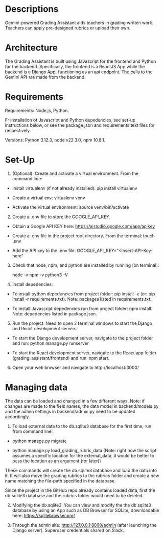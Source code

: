 # Descriptions
Gemini-powered Grading Assistant aids teachers in grading written work. Teachers can apply pre-designed rubrics or upload their own.

# Architecture

The Grading Assistant is built using Javascript for the frontend and Python for the backend. Specifically, the frontend is a ReactJS App while the backend is a Django App, functioning as an api endpoint. The calls to the Gemini API are made from the backend.

# Requirements

Requirements: Node.js, Python.

Fr installation of Javascript and Python depedencies, see set-up instructions below, or see the package.json and requirements.text files for respectively.

Versions: Python 3.12.3, node v22.3.0, npm 10.8.1.

# Set-Up

1. (Optional): Create and activate a virtual environment. From the command line:

  * Install virtualenv (if not already installed): pip install virtualenv

  * Create a virtual env: virtualenv venv

  * Activate the virtual environment: source venv/bin/activate

2. Create a .env file to store the GOOGLE_API_KEY.

  * Obtain a Google API KEY here: https://aistudio.google.com/app/apikey

  * Create a .env file in the project root directory. From the terminal: touch .env

  * Add the API key to the .env file: GOOGLE_API_KEY="<Insert-API-Key-here"

3. Check that node, npm, and python are installed by running (on terminal):

    node -v
    npm -v
    python3 -V

4. Install depedencies:

  * To install python depedencies from project folder: pip install -e (or: pip install -r requirements.txt). Note: packages listed in requirements.txt.

  * To install Javascript depedencies run from project folder: npm install. Note: depedencies listed in package.json.

5. Run the project: Need to open 2 terminal windows to start the Django and React development servers.

* To start the Django development server, navigate to the project folder and run: python manage.py runserver

* To start the React development server, navigate to the React app folder (grading_assistant/frontend) and run: npm start.

6. Open your web browser and navigate to http://localhost:3000/

# Managing data

The data can be loaded and changed in a few different ways. Note: if changes are made to the field names, the data model in backend/models.py and the admin settings in backend/admin.py need to be updated accordingly.

1. To load external data to the db.sqlite3 database for the first time, run from command line:

* python manage.py migrate

* python manage.py load_grading_rubric_data (Note: right now the script assumes a specific location for the external_data; it would be better to pass the location as an argument (for later))

These commands will create the db.sqlite3 database and load the data into it. It will also move the grading rubrics to the rubrics folder and create a new name matching the file-path specified in the database.

Since the project in the GitHub repo already contains loaded data, first the db.sqlite3 database and the rubrics folder would need to be deleted.

2. Modifying the db.sqlite3. You can view and modify the the db.sqlite3 database by using an App such as DB Browser for SQLite, downloadable here: https://sqlitebrowser.org/

3. Through the admin site: http://127.0.0.1:8000/admin (after launching the Django server). Superuser credentials shared on Slack.

